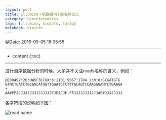 ```yaml
---
layout: post
title: Illumina下机数据reads名称含义
category: bioinformatics
tags: [illumina, bioinfo, fastq]
notebook: bioinfo
---
```


@Date: 2016-09-05 16:05:55

--------

* content
{:toc}

---------

进行测序数据分析的时候，大多并不关注reads名称的含义，例如：

```
@E00492:20:HW5F3CCXX:6:1101:9567:1784 1:N:0:GCGATGTG
GTNCTCATCTGCGGCATGGTTGGATCTCTTTGCAGTCCAAGGGANTCTGAAGA
+
AA#FFJJJJJJJJJJJJJJJJFJFJJJF-FFJJJJJJJJJJJAF#JJJJJJJJ
```

各字符段的说明如下图：

![read name](http://ocs218n9i.bkt.clouddn.com/u004.png)
